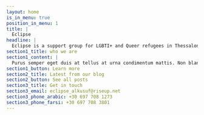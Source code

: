 ```yaml
---
layout: home
is_in_menu: true
position_in_menu: 1
title: |
  Eclipse
headline: |
  Eclipse is a support group for LGBTI+ and Queer refugees in Thessaloniki. We want to create a safe space, where refugees can connect within themselves and to the local LGBTI+ community.
section1_title: who we are
section1_content: |
  Purus semper eget duis at tellus at urna condimentum mattis. Non blandit massa enim nec. Integer enim neque volutpat ac tincidunt vitae semper quis. Accumsan tortor posuere ac ut consequat semper viverra nam. Purus semper eget duis at tellus at urna condimentum mattis. Non blandit massa enim nec. Integer enim neque volutpat ac tincidunt vitae semper quis. Accumsan tortor posuere ac ut consequat semper viverra nam.
section1_button: Learn more
section2_title: Latest from our blog
section2_button: See all posts
section3_title: Get in touch
section3_email: eclipse_alkusuf@riseup.net
section3_phone_arabic: +30 697 708 1273
section3_phone_farsi: +30 697 708 3801
---
```

